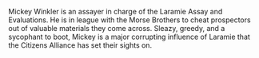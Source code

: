 Mickey Winkler is an assayer in charge of the Laramie Assay and Evaluations. He is in league with the Morse Brothers to cheat prospectors out of valuable materials they come across. Sleazy, greedy, and a sycophant to boot, Mickey is a major corrupting influence of Laramie that the Citizens Alliance has set their sights on. 